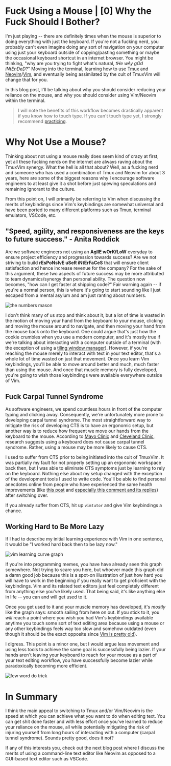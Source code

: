 # Fuck Using a Mouse | [0] Why the Fuck Should I Bother?

I'm just playing -- there are definitely times when the mouse is superior to doing everything with just the keyboard. If you're not a fucking nerd, you probably can't even imagine doing any sort of navigation on your computer using just your keyboard outside of copying/pasting something or maybe the occasional keyboard shortcut in an internet browser. You might be thinking, "why are you trying to fight what's natural, _tHe wAy gOd iNtEnDeD_?" Moving into the terminal, learning how to use [Tmux][tmux] and [Neovim][neovim]/[Vim][pictures of trash], and eventually being assimilated by the cult of TmuxVim will change that for you.

In this blog post, I'll be talking about why you should consider reducing your reliance on the mouse, and why you should consider using Vim/Neovim within the terminal.

> I will note the benefits of this workflow becomes drastically apparent if you know how to touch type. If you can't touch type yet, I strongly recommend [practicing][monkeytype].

# Why Not Use a Mouse?

Thinking about not using a mouse really does seem kind of crazy at first, yet all these fucking nerds on the internet are always raving about the TmuxVim synergy. What the hell is all that about? Well, as a fucking nerd and someone who has used a combination of Tmux and Neovim for about 3 years, here are some of the biggest reasons why I encourage software engineers to at least give it a shot before just spewing speculations and remaining ignorant to the culture.

From this point on, I will primarily be referring to Vim when discussing the merits of keybindings since Vim's keybindings are somewhat universal and have been ported to many different platforms such as Tmux, terminal emulators, VSCode, etc.

## "Speed, agility, and responsiveness are the keys to future success." - Anita Roddick

Are we software engineers not using an **AgIlE wOrKfLoW** everyday to ensure project efficiency and progression towards success? Are we not striving to build **rEsPoNsIvE uSeR iNtErFaCeS** that will ensure client satisfaction and hence increase revenue for the company? For the sake of this argument, these two aspects of future success may be more attributed to team dynamics/synergy than personal ability. The question now becomes, "how can I get faster at shipping code?" Fair warning again -- if you're a normal person, this is where it's going to start sounding like I just escaped from a mental asylum and am just ranting about numbers.

![the numbers mason][the numbers mason]

I don't think many of us stop and think about it, but a lot of time is wasted in the motion of moving your hand from the keyboard to your mouse, clicking and moving the mouse around to navigate, and then moving your hand from the mouse back onto the keyboard. One could argue that's just how the cookie crumbles when you use a modern computer, and it's mostly true if we're talking about interacting with a computer outside of a terminal (with the exception of using a [tiling window manager][tiling window manager]). However, if you're reaching the mouse merely to interact with text in your text editor, that's a whole lot of time wasted on just that movement. Once you learn Vim keybindings, you'll be able to move around better and much, much faster than using the mouse. And once that muscle memory is fully developed, you're going to wish those keybindings were available everywhere outside of Vim.

## Fuck Carpal Tunnel Syndrome

As software engineers, we spend countless hours in front of the computer typing and clicking away. Consequently, we're unfortunately more prone to developing carpal tunnel syndrome. The most straightforward way to mitigate the risk of developing CTS is to have an ergonomic setup, but another way is to reduce how frequent we move our hands from the keyboard to the mouse. According to [Mayo Clinic][mayo clinic cts] and [Cleveland Clinic][cleveland clinic cts], research suggests using a keyboard does not cause carpal tunnel syndrome. Rather, using a mouse may be more likely to cause CTS.

I used to suffer from CTS prior to being initiated into the cult of TmuxVim. It was partially my fault for not properly setting up an ergonomic workspace back then, but I was able to eliminate CTS symptoms just by learning to rely on the keyboard. Nothing else about my setup changed with the exception of the development tools I used to write code. You'll be able to find personal anecdotes online from people who have experienced the same health improvements (like [this post][reddit vim cts] and [especially this comment and its replies][reddit vim cts 2]) after switching over.

If you already suffer from CTS, hit up `vimtutor` and give Vim keybindings a chance.

## Working Hard to Be More Lazy

If I had to describe my initial learning experience with Vim in one sentence, it would be "I worked hard back then to be lazy now."

![vim learning curve graph][vim learning curve graph]

If you're into programming memes, you have have already seen this graph somewhere. Not trying to scare you here, but whoever made this graph did a damn good job because this is a spot-on illustration of just how hard you will have to work in the beginning if you really want to get proficient with the keybindings. Vim and its related text editors just feel completely different from anything else you've likely used. That being said, it's like anything else in life -- you can and will get used to it.

Once you get used to it and your muscle memory has developed, it's _mostly_ like the graph says: smooth sailing from here on out. If you stick to it, you _will_ reach a point where you wish you had Vim's keybindings available anytime you touch some sort of text editing area because using a mouse or any other keybindings feels way too slow and somehow outdated (even though it should be the exact opposite since [Vim is pretty old][vim initial release]).

I digress. This point is a minor one, but I would argue less movement and using less tools to achieve the same goal is successfully being lazier. If your hands aren't leaving your keyboard to reach for your mouse as a part of your text editing workflow, you have successfully become lazier while paradoxically becoming more efficient.

![few word do trick][few word do trick]

# In Summary

I think the main appeal to switching to Tmux and/or Vim/Neovim is the speed at which you can achieve what you want to do when editing text. You can get shit done faster and with less effort once you've learned to reduce your reliance on the mouse, all while potentially mitigating the risk of injuring yourself from long hours of interacting with a computer (carpal tunnel syndrome). Sounds pretty good, does it not?

If any of this interests you, check out the next blog post where I discuss the merits of using a command-line text editor like Neovim as opposed to a GUI-based text editor such as VSCode.

[cleveland clinic cts]: https://health.clevelandclinic.org/does-typing-cause-carpal-tunnel-syndrome/
[few word do trick]: https://imgur.com/a0CfKDO.gif
[mayo clinic cts]: https://www.mayoclinic.org/diseases-conditions/carpal-tunnel-syndrome/symptoms-causes/syc-20355603
[monkeytype]: https://monkeytype.com/
[neovim]: https://neovim.io/
[pictures of trash]: https://www.google.com/search?q=trash&tbm=isch
[reddit vim cts]: https://www.reddit.com/r/vim/comments/7a7g0q/how_vim_saved_my_wrist/
[reddit vim cts 2]: https://www.reddit.com/r/cscareerquestions/comments/bcr76c/im_19_and_my_carpal_tunnel_syndrome_has_gotten/eksu5fh/?utm_source=share&utm_medium=web3x&utm_name=web3xcss&utm_term=1&utm_content=share_button
[the numbers mason]: https://i.imgur.com/EQHHhZy.gif
[tiling window manager]: https://en.wikipedia.org/wiki/Tiling_window_manager
[tmux]: https://github.com/tmux/tmux
[vim initial release]: https://www.google.com/search?q=when+was+vim+initially+released
[vim learning curve graph]: https://imgur.com/9ZHGp71.png
